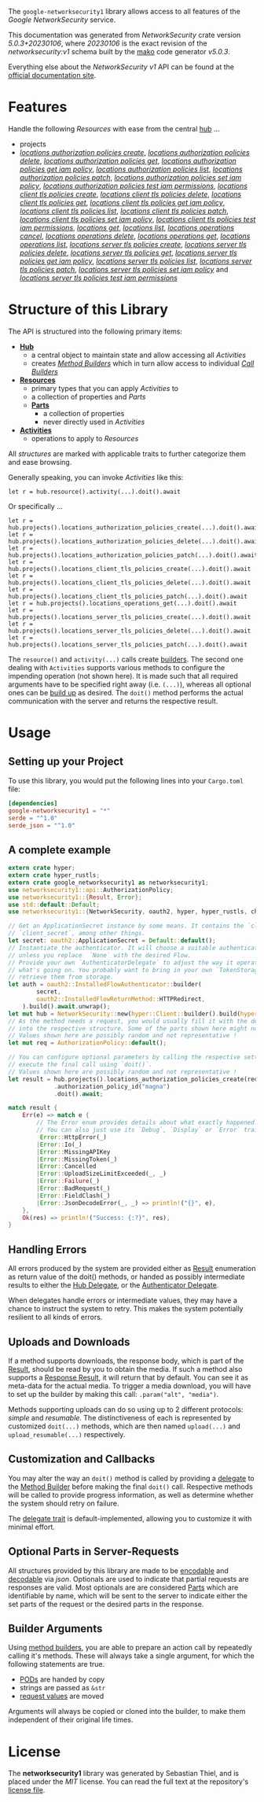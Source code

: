 <!---
DO NOT EDIT !
This file was generated automatically from 'src/generator/templates/api/README.md.mako'
DO NOT EDIT !
-->
The `google-networksecurity1` library allows access to all features of the *Google NetworkSecurity* service.

This documentation was generated from *NetworkSecurity* crate version *5.0.3+20230106*, where *20230106* is the exact revision of the *networksecurity:v1* schema built by the [mako](http://www.makotemplates.org/) code generator *v5.0.3*.

Everything else about the *NetworkSecurity* *v1* API can be found at the
[official documentation site](https://cloud.google.com/networking).
# Features

Handle the following *Resources* with ease from the central [hub](https://docs.rs/google-networksecurity1/5.0.3+20230106/google_networksecurity1/NetworkSecurity) ... 

* projects
 * [*locations authorization policies create*](https://docs.rs/google-networksecurity1/5.0.3+20230106/google_networksecurity1/api::ProjectLocationAuthorizationPolicyCreateCall), [*locations authorization policies delete*](https://docs.rs/google-networksecurity1/5.0.3+20230106/google_networksecurity1/api::ProjectLocationAuthorizationPolicyDeleteCall), [*locations authorization policies get*](https://docs.rs/google-networksecurity1/5.0.3+20230106/google_networksecurity1/api::ProjectLocationAuthorizationPolicyGetCall), [*locations authorization policies get iam policy*](https://docs.rs/google-networksecurity1/5.0.3+20230106/google_networksecurity1/api::ProjectLocationAuthorizationPolicyGetIamPolicyCall), [*locations authorization policies list*](https://docs.rs/google-networksecurity1/5.0.3+20230106/google_networksecurity1/api::ProjectLocationAuthorizationPolicyListCall), [*locations authorization policies patch*](https://docs.rs/google-networksecurity1/5.0.3+20230106/google_networksecurity1/api::ProjectLocationAuthorizationPolicyPatchCall), [*locations authorization policies set iam policy*](https://docs.rs/google-networksecurity1/5.0.3+20230106/google_networksecurity1/api::ProjectLocationAuthorizationPolicySetIamPolicyCall), [*locations authorization policies test iam permissions*](https://docs.rs/google-networksecurity1/5.0.3+20230106/google_networksecurity1/api::ProjectLocationAuthorizationPolicyTestIamPermissionCall), [*locations client tls policies create*](https://docs.rs/google-networksecurity1/5.0.3+20230106/google_networksecurity1/api::ProjectLocationClientTlsPolicyCreateCall), [*locations client tls policies delete*](https://docs.rs/google-networksecurity1/5.0.3+20230106/google_networksecurity1/api::ProjectLocationClientTlsPolicyDeleteCall), [*locations client tls policies get*](https://docs.rs/google-networksecurity1/5.0.3+20230106/google_networksecurity1/api::ProjectLocationClientTlsPolicyGetCall), [*locations client tls policies get iam policy*](https://docs.rs/google-networksecurity1/5.0.3+20230106/google_networksecurity1/api::ProjectLocationClientTlsPolicyGetIamPolicyCall), [*locations client tls policies list*](https://docs.rs/google-networksecurity1/5.0.3+20230106/google_networksecurity1/api::ProjectLocationClientTlsPolicyListCall), [*locations client tls policies patch*](https://docs.rs/google-networksecurity1/5.0.3+20230106/google_networksecurity1/api::ProjectLocationClientTlsPolicyPatchCall), [*locations client tls policies set iam policy*](https://docs.rs/google-networksecurity1/5.0.3+20230106/google_networksecurity1/api::ProjectLocationClientTlsPolicySetIamPolicyCall), [*locations client tls policies test iam permissions*](https://docs.rs/google-networksecurity1/5.0.3+20230106/google_networksecurity1/api::ProjectLocationClientTlsPolicyTestIamPermissionCall), [*locations get*](https://docs.rs/google-networksecurity1/5.0.3+20230106/google_networksecurity1/api::ProjectLocationGetCall), [*locations list*](https://docs.rs/google-networksecurity1/5.0.3+20230106/google_networksecurity1/api::ProjectLocationListCall), [*locations operations cancel*](https://docs.rs/google-networksecurity1/5.0.3+20230106/google_networksecurity1/api::ProjectLocationOperationCancelCall), [*locations operations delete*](https://docs.rs/google-networksecurity1/5.0.3+20230106/google_networksecurity1/api::ProjectLocationOperationDeleteCall), [*locations operations get*](https://docs.rs/google-networksecurity1/5.0.3+20230106/google_networksecurity1/api::ProjectLocationOperationGetCall), [*locations operations list*](https://docs.rs/google-networksecurity1/5.0.3+20230106/google_networksecurity1/api::ProjectLocationOperationListCall), [*locations server tls policies create*](https://docs.rs/google-networksecurity1/5.0.3+20230106/google_networksecurity1/api::ProjectLocationServerTlsPolicyCreateCall), [*locations server tls policies delete*](https://docs.rs/google-networksecurity1/5.0.3+20230106/google_networksecurity1/api::ProjectLocationServerTlsPolicyDeleteCall), [*locations server tls policies get*](https://docs.rs/google-networksecurity1/5.0.3+20230106/google_networksecurity1/api::ProjectLocationServerTlsPolicyGetCall), [*locations server tls policies get iam policy*](https://docs.rs/google-networksecurity1/5.0.3+20230106/google_networksecurity1/api::ProjectLocationServerTlsPolicyGetIamPolicyCall), [*locations server tls policies list*](https://docs.rs/google-networksecurity1/5.0.3+20230106/google_networksecurity1/api::ProjectLocationServerTlsPolicyListCall), [*locations server tls policies patch*](https://docs.rs/google-networksecurity1/5.0.3+20230106/google_networksecurity1/api::ProjectLocationServerTlsPolicyPatchCall), [*locations server tls policies set iam policy*](https://docs.rs/google-networksecurity1/5.0.3+20230106/google_networksecurity1/api::ProjectLocationServerTlsPolicySetIamPolicyCall) and [*locations server tls policies test iam permissions*](https://docs.rs/google-networksecurity1/5.0.3+20230106/google_networksecurity1/api::ProjectLocationServerTlsPolicyTestIamPermissionCall)




# Structure of this Library

The API is structured into the following primary items:

* **[Hub](https://docs.rs/google-networksecurity1/5.0.3+20230106/google_networksecurity1/NetworkSecurity)**
    * a central object to maintain state and allow accessing all *Activities*
    * creates [*Method Builders*](https://docs.rs/google-networksecurity1/5.0.3+20230106/google_networksecurity1/client::MethodsBuilder) which in turn
      allow access to individual [*Call Builders*](https://docs.rs/google-networksecurity1/5.0.3+20230106/google_networksecurity1/client::CallBuilder)
* **[Resources](https://docs.rs/google-networksecurity1/5.0.3+20230106/google_networksecurity1/client::Resource)**
    * primary types that you can apply *Activities* to
    * a collection of properties and *Parts*
    * **[Parts](https://docs.rs/google-networksecurity1/5.0.3+20230106/google_networksecurity1/client::Part)**
        * a collection of properties
        * never directly used in *Activities*
* **[Activities](https://docs.rs/google-networksecurity1/5.0.3+20230106/google_networksecurity1/client::CallBuilder)**
    * operations to apply to *Resources*

All *structures* are marked with applicable traits to further categorize them and ease browsing.

Generally speaking, you can invoke *Activities* like this:

```Rust,ignore
let r = hub.resource().activity(...).doit().await
```

Or specifically ...

```ignore
let r = hub.projects().locations_authorization_policies_create(...).doit().await
let r = hub.projects().locations_authorization_policies_delete(...).doit().await
let r = hub.projects().locations_authorization_policies_patch(...).doit().await
let r = hub.projects().locations_client_tls_policies_create(...).doit().await
let r = hub.projects().locations_client_tls_policies_delete(...).doit().await
let r = hub.projects().locations_client_tls_policies_patch(...).doit().await
let r = hub.projects().locations_operations_get(...).doit().await
let r = hub.projects().locations_server_tls_policies_create(...).doit().await
let r = hub.projects().locations_server_tls_policies_delete(...).doit().await
let r = hub.projects().locations_server_tls_policies_patch(...).doit().await
```

The `resource()` and `activity(...)` calls create [builders][builder-pattern]. The second one dealing with `Activities` 
supports various methods to configure the impending operation (not shown here). It is made such that all required arguments have to be 
specified right away (i.e. `(...)`), whereas all optional ones can be [build up][builder-pattern] as desired.
The `doit()` method performs the actual communication with the server and returns the respective result.

# Usage

## Setting up your Project

To use this library, you would put the following lines into your `Cargo.toml` file:

```toml
[dependencies]
google-networksecurity1 = "*"
serde = "^1.0"
serde_json = "^1.0"
```

## A complete example

```Rust
extern crate hyper;
extern crate hyper_rustls;
extern crate google_networksecurity1 as networksecurity1;
use networksecurity1::api::AuthorizationPolicy;
use networksecurity1::{Result, Error};
use std::default::Default;
use networksecurity1::{NetworkSecurity, oauth2, hyper, hyper_rustls, chrono, FieldMask};

// Get an ApplicationSecret instance by some means. It contains the `client_id` and 
// `client_secret`, among other things.
let secret: oauth2::ApplicationSecret = Default::default();
// Instantiate the authenticator. It will choose a suitable authentication flow for you, 
// unless you replace  `None` with the desired Flow.
// Provide your own `AuthenticatorDelegate` to adjust the way it operates and get feedback about 
// what's going on. You probably want to bring in your own `TokenStorage` to persist tokens and
// retrieve them from storage.
let auth = oauth2::InstalledFlowAuthenticator::builder(
        secret,
        oauth2::InstalledFlowReturnMethod::HTTPRedirect,
    ).build().await.unwrap();
let mut hub = NetworkSecurity::new(hyper::Client::builder().build(hyper_rustls::HttpsConnectorBuilder::new().with_native_roots().https_or_http().enable_http1().build()), auth);
// As the method needs a request, you would usually fill it with the desired information
// into the respective structure. Some of the parts shown here might not be applicable !
// Values shown here are possibly random and not representative !
let mut req = AuthorizationPolicy::default();

// You can configure optional parameters by calling the respective setters at will, and
// execute the final call using `doit()`.
// Values shown here are possibly random and not representative !
let result = hub.projects().locations_authorization_policies_create(req, "parent")
             .authorization_policy_id("magna")
             .doit().await;

match result {
    Err(e) => match e {
        // The Error enum provides details about what exactly happened.
        // You can also just use its `Debug`, `Display` or `Error` traits
         Error::HttpError(_)
        |Error::Io(_)
        |Error::MissingAPIKey
        |Error::MissingToken(_)
        |Error::Cancelled
        |Error::UploadSizeLimitExceeded(_, _)
        |Error::Failure(_)
        |Error::BadRequest(_)
        |Error::FieldClash(_)
        |Error::JsonDecodeError(_, _) => println!("{}", e),
    },
    Ok(res) => println!("Success: {:?}", res),
}

```
## Handling Errors

All errors produced by the system are provided either as [Result](https://docs.rs/google-networksecurity1/5.0.3+20230106/google_networksecurity1/client::Result) enumeration as return value of
the doit() methods, or handed as possibly intermediate results to either the 
[Hub Delegate](https://docs.rs/google-networksecurity1/5.0.3+20230106/google_networksecurity1/client::Delegate), or the [Authenticator Delegate](https://docs.rs/yup-oauth2/*/yup_oauth2/trait.AuthenticatorDelegate.html).

When delegates handle errors or intermediate values, they may have a chance to instruct the system to retry. This 
makes the system potentially resilient to all kinds of errors.

## Uploads and Downloads
If a method supports downloads, the response body, which is part of the [Result](https://docs.rs/google-networksecurity1/5.0.3+20230106/google_networksecurity1/client::Result), should be
read by you to obtain the media.
If such a method also supports a [Response Result](https://docs.rs/google-networksecurity1/5.0.3+20230106/google_networksecurity1/client::ResponseResult), it will return that by default.
You can see it as meta-data for the actual media. To trigger a media download, you will have to set up the builder by making
this call: `.param("alt", "media")`.

Methods supporting uploads can do so using up to 2 different protocols: 
*simple* and *resumable*. The distinctiveness of each is represented by customized 
`doit(...)` methods, which are then named `upload(...)` and `upload_resumable(...)` respectively.

## Customization and Callbacks

You may alter the way an `doit()` method is called by providing a [delegate](https://docs.rs/google-networksecurity1/5.0.3+20230106/google_networksecurity1/client::Delegate) to the 
[Method Builder](https://docs.rs/google-networksecurity1/5.0.3+20230106/google_networksecurity1/client::CallBuilder) before making the final `doit()` call. 
Respective methods will be called to provide progress information, as well as determine whether the system should 
retry on failure.

The [delegate trait](https://docs.rs/google-networksecurity1/5.0.3+20230106/google_networksecurity1/client::Delegate) is default-implemented, allowing you to customize it with minimal effort.

## Optional Parts in Server-Requests

All structures provided by this library are made to be [encodable](https://docs.rs/google-networksecurity1/5.0.3+20230106/google_networksecurity1/client::RequestValue) and 
[decodable](https://docs.rs/google-networksecurity1/5.0.3+20230106/google_networksecurity1/client::ResponseResult) via *json*. Optionals are used to indicate that partial requests are responses 
are valid.
Most optionals are are considered [Parts](https://docs.rs/google-networksecurity1/5.0.3+20230106/google_networksecurity1/client::Part) which are identifiable by name, which will be sent to 
the server to indicate either the set parts of the request or the desired parts in the response.

## Builder Arguments

Using [method builders](https://docs.rs/google-networksecurity1/5.0.3+20230106/google_networksecurity1/client::CallBuilder), you are able to prepare an action call by repeatedly calling it's methods.
These will always take a single argument, for which the following statements are true.

* [PODs][wiki-pod] are handed by copy
* strings are passed as `&str`
* [request values](https://docs.rs/google-networksecurity1/5.0.3+20230106/google_networksecurity1/client::RequestValue) are moved

Arguments will always be copied or cloned into the builder, to make them independent of their original life times.

[wiki-pod]: http://en.wikipedia.org/wiki/Plain_old_data_structure
[builder-pattern]: http://en.wikipedia.org/wiki/Builder_pattern
[google-go-api]: https://github.com/google/google-api-go-client

# License
The **networksecurity1** library was generated by Sebastian Thiel, and is placed 
under the *MIT* license.
You can read the full text at the repository's [license file][repo-license].

[repo-license]: https://github.com/Byron/google-apis-rsblob/main/LICENSE.md

